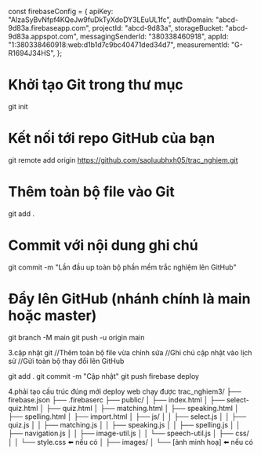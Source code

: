 const firebaseConfig = {
apiKey: "AIzaSyBvNfpf4KQeJw9fuDkTyXdoDY3LEuUL1fc",
authDomain: "abcd-9d83a.firebaseapp.com",
projectId: "abcd-9d83a",
storageBucket: "abcd-9d83a.appspot.com",
messagingSenderId: "380338460918",
appId: "1:380338460918:web:d1b1d7c9bc40471ded34d7",
measurementId: "G-R1694J34HS",
};

# Khởi tạo Git trong thư mục

git init

# Kết nối tới repo GitHub của bạn

git remote add origin https://github.com/saoluubhxh05/trac_nghiem.git

# Thêm toàn bộ file vào Git

git add .

# Commit với nội dung ghi chú

git commit -m "Lần đầu up toàn bộ phần mềm trắc nghiệm lên GitHub"

# Đẩy lên GitHub (nhánh chính là main hoặc master)

git branch -M main
git push -u origin main

3.cập nhật git
//Thêm toàn bộ file vừa chỉnh sửa //Ghi chú cập nhật vào lịch sử //Gửi toàn bộ thay đổi lên GitHub

git add .
git commit -m "Cập nhật"
git push
firebase deploy

4.phải tạo cấu trúc đúng mới deploy web chạy được
trac_nghiem3/
├── firebase.json
├── .firebaserc
├── public/
│ ├── index.html
│ ├── select-quiz.html
│ ├── quiz.html
│ ├── matching.html
│ ├── speaking.html
│ ├── spelling.html
│ ├── import.html
│ ├── js/
│ │ ├── select.js
│ │ ├── quiz.js
│ │ ├── matching.js
│ │ ├── speaking.js
│ │ ├── spelling.js
│ │ ├── navigation.js
│ │ ├── image-util.js
│ │ └── speech-util.js
│ ├── css/
│ │ └── style.css ⬅️ nếu có
│ ├── images/
│ └── [ảnh minh hoạ] ⬅️ nếu có
